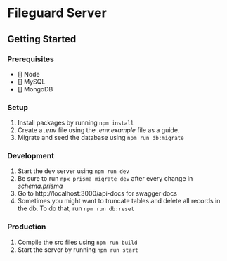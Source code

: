 # Fileguard Server

## Getting Started

### Prerequisites

- [] Node
- [] MySQL
- [] MongoDB

### Setup

1. Install packages by running `npm install`
2. Create a _.env_ file using the _.env.example_ file as a guide.
3. Migrate and seed the database using `npm run db:migrate`

### Development

1. Start the dev server using `npm run dev`
2. Be sure to run `npx prisma migrate dev` after every change in _schema.prisma_
3. Go to http://localhost:3000/api-docs for swagger docs
4. Sometimes you might want to truncate tables and delete all records in the db. To do that, run `npm run db:reset`

### Production

1. Compile the src files using `npm run build`
2. Start the server by running `npm run start`
